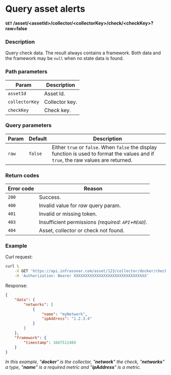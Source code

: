 # Query asset alerts
**`GET` /asset/<assetId\>/collector/<collectorKey\>/check/<checkKey\>?raw=false**

### Description
Query check data. The result always contains a framework. Both data and the framework may be `null` when no state data is found.

### Path parameters
Param               | Description
--------------------|-------------
`assetId`           | Asset Id.
`collectorKey`      | Collector key.
`checkKey`          | Check key.

### Query parameters
Param               | Default           | Description
--------------------|-------------------|-------------
`raw`               | `false`           | Either `true` or `false`. When `false` the display function is used to format the values and if `true`, the raw values are returned.

### Return codes
Error code  | Reason
------------|--------
`200`       | Success.
`400`       | Invalid value for _raw_ query param.
`401`       | Invalid or missing token.
`403`       | Insufficient permissions _(required: `API`+`READ`)_.
`404`       | Asset, collector or check not found.

### Example
Curl request:
```bash
curl \
    -X GET 'https://api.infrasonar.com/asset/123/collector/docker/check/network' \
    -H 'Authorization: Bearer XXXXXXXXXXXXXXXXXXXXXXXXXXXXXXXX'
```

Response:
```json
{
    "data": {
        "networks": [
            {
                "name": "myNetwork",
                "ipAddress": "1.2.3.4"
            }
        ]
    },
    "framework": {
        "timestamp": 1667511469
    }
}
```

_In this example, "**docker**" is the collector, "**network**" the check, "**networks**" a type, "**name**" is a required metric and "**ipAddress**" is a metric._